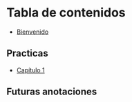 # Tabla de contenidos

* [Bienvenido](README.md)

## Practicas

* [Capítulo 1](practica1.md)

## Futuras anotaciones


